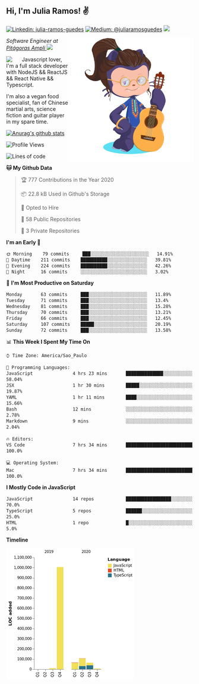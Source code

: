 <h2>Hi, I'm Julia Ramos! &#9996</h2>

[![Linkedin: julia-ramos-guedes](https://img.shields.io/badge/-Linkedin-blue?style=flat&logo=Linkedin&logoColor=white&link=https://www.linkedin.com/in/julia-ramos-guedes/)](https://www.linkedin.com/in/julia-ramos-guedes/)
[![Medium: @juliaramosguedes](https://img.shields.io/badge/-Medium-black?style=flat&logo=Medium&logoColor=white&link=https://medium.com/@juliaramosguedes/)](https://medium.com/@juliaramosguedes/)
![](https://medium.com/@juliaramosguedes/followers)

<!-- 
![Waka Readme](https://github.com/juliaramosguedes/juliaramosguedes/workflows/Waka%20Readme/badge.svg)

![GitHub followers](https://img.shields.io/github/followers/juliaramosguedes?label=Follow&style=for-the-badge&logo=Github&logoColor=white)

![Twitter Follow](https://img.shields.io/twitter/follow/juliaramosdev?label=Follow&style=for-the-badge)
<img src="https://icon-icons.com/icons2/2107/PNG/48/file_type_node_icon_130301.png" width="16px">
<img src="https://icon-icons.com/icons2/2108/PNG/48/react_icon_130845.png" width="16px"> 
 -->

<img align='right' src="https://github.com/juliaramosguedes/juliaramosguedes/blob/master/assets/octocat_julia.png?raw=true" width="335">
<p><em>Software Engineer at <a href="https://www.ampli.com.br/graduacao/vestibular/n">Pitágoras Ampli </a><img src="https://media.giphy.com/media/WUlplcMpOCEmTGBtBW/giphy.gif" width="30"> 
</em></p>


<img align='left' src="https://icon-icons.com/icons2/2108/PNG/48/javascript_icon_130900.png" width="42px"> <p>Javascript lover, I'm a full stack developer with NodeJS && ReactJS && React Native && Typescript.</p>
<p>I'm also a vegan food specialist, fan of Chinese martial arts, science fiction and guitar player in my spare time.</p>

[![Anurag's github stats](https://github-readme-stats.vercel.app/api?username=juliaramosguedes&hide=issues&count_private=true&show_icons=true&theme=dracula)](https://juliaramos.com.br)
<!-- 
<h3>Checkout some stats since 05/08/2020</h3>
 -->
 
<!--START_SECTION:waka-->
![Profile Views](http://img.shields.io/badge/Profile%20Views-0-blue)

![Lines of code](https://img.shields.io/badge/From%20Hello%20World%20I%27ve%20Written-2.4%20million%20lines%20of%20code-blue)

**🐱 My Github Data** 

> 🏆 777 Contributions in the Year 2020
 > 
> 📦 22.8 kB Used in Github's Storage 
 > 
> 💼 Opted to Hire
 > 
> 📜 58 Public Repositories
 > 
> 🔑 3 Private Repositories 

**I'm an Early 🐤** 

```text
🌞 Morning    79 commits     ███░░░░░░░░░░░░░░░░░░░░░░   14.91% 
🌆 Daytime    211 commits    ██████████░░░░░░░░░░░░░░░   39.81% 
🌃 Evening    224 commits    ██████████░░░░░░░░░░░░░░░   42.26% 
🌙 Night      16 commits     ░░░░░░░░░░░░░░░░░░░░░░░░░   3.02%

```
📅 **I'm Most Productive on Saturday** 

```text
Monday       63 commits     ███░░░░░░░░░░░░░░░░░░░░░░   11.89% 
Tuesday      71 commits     ███░░░░░░░░░░░░░░░░░░░░░░   13.4% 
Wednesday    81 commits     ███░░░░░░░░░░░░░░░░░░░░░░   15.28% 
Thursday     70 commits     ███░░░░░░░░░░░░░░░░░░░░░░   13.21% 
Friday       66 commits     ███░░░░░░░░░░░░░░░░░░░░░░   12.45% 
Saturday     107 commits    █████░░░░░░░░░░░░░░░░░░░░   20.19% 
Sunday       72 commits     ███░░░░░░░░░░░░░░░░░░░░░░   13.58%

```


📊 **This Week I Spent My Time On** 

```text
⌚︎ Time Zone: America/Sao_Paulo

💬 Programming Languages: 
JavaScript               4 hrs 23 mins       ██████████████░░░░░░░░░░░   58.04% 
JSX                      1 hr 30 mins        █████░░░░░░░░░░░░░░░░░░░░   19.87% 
YAML                     1 hr 11 mins        ████░░░░░░░░░░░░░░░░░░░░░   15.66% 
Bash                     12 mins             ░░░░░░░░░░░░░░░░░░░░░░░░░   2.78% 
Markdown                 9 mins              ░░░░░░░░░░░░░░░░░░░░░░░░░   2.04%

🔥 Editors: 
VS Code                  7 hrs 34 mins       █████████████████████████   100.0%

💻 Operating System: 
Mac                      7 hrs 34 mins       █████████████████████████   100.0%

```

**I Mostly Code in JavaScript** 

```text
JavaScript               14 repos            █████████████████░░░░░░░░   70.0% 
TypeScript               5 repos             ██████░░░░░░░░░░░░░░░░░░░   25.0% 
HTML                     1 repo              █░░░░░░░░░░░░░░░░░░░░░░░░   5.0%

```


**Timeline**

![Chart not found](https://github.com/juliaramosguedes/juliaramosguedes/blob/master/charts/bar_graph.png) 


<!--END_SECTION:waka-->
